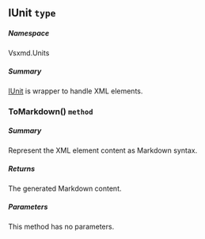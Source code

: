 <a name='T-Vsxmd-Units-IUnit'></a>
## IUnit `type`

##### Namespace

Vsxmd.Units

##### Summary

[IUnit](#T-Vsxmd-Units-IUnit 'Vsxmd.Units.IUnit') is wrapper to handle XML elements.

<a name='M-Vsxmd-Units-IUnit-ToMarkdown'></a>
### ToMarkdown() `method`

##### Summary

Represent the XML element content as Markdown syntax.

##### Returns

The generated Markdown content.

##### Parameters

This method has no parameters.
